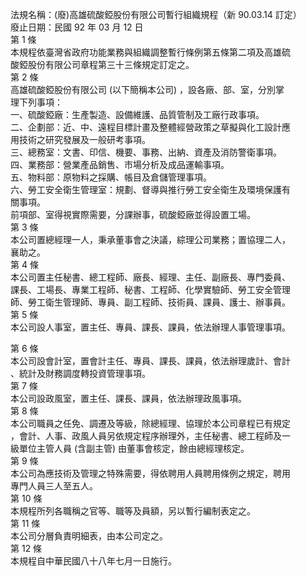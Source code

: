 法規名稱：(廢)高雄硫酸錏股份有限公司暫行組織規程（新 90.03.14 訂定）  
廢止日期：民國 92 年 03 月 12 日  
第 1 條  
本規程依臺灣省政府功能業務與組織調整暫行條例第五條第二項及高雄硫  
酸錏股份有限公司章程第三十三條規定訂定之。  
第 2 條  
高雄硫酸錏股份有限公司 (以下簡稱本公司) ，設各廠、部、室，分別掌  
理下列事項：  
一、硫酸錏廠：生產製造、設備維護、品質管制及工廠行政事項。  
二、企劃部：近、中、遠程目標計畫及整體經營政策之草擬與化工設計應  
用技術之研究發展及一般研考事項。  
三、總務室：文書、印信、機要、事務、出納、資產及消防警衛事項。  
四、業務部：營業產品銷售、市場分析及成品運輸事項。  
五、物料部：原物料之採購、帳目及倉儲管理事項。  
六、勞工安全衛生管理室：規劃、督導與推行勞工安全衛生及環境保護有  
關事項。  
前項部、室得視實際需要，分課辦事，硫酸錏廠並得設置工場。  
第 3 條  
本公司置總經理一人，秉承董事會之決議，綜理公司業務；置協理二人，  
襄助之。  
第 4 條  
本公司置主任秘書、總工程師、廠長、經理、主任、副廠長、專門委員、  
課長、工場長、專業工程師、秘書、工程師、化學實驗師、勞工安全管理  
師、勞工衛生管理師、專員、副工程師、技術員、課員、護士、辦事員。  
第 5 條  
本公司設人事室，置主任、專員、課長、課員，依法辦理人事管理事項。  


第 6 條  
本公司設會計室，置會計主任、專員、課長、課員，依法辦理歲計、會計  
、統計及財務調度轉投資管理事項。  
第 7 條  
本公司設政風室，置主任、課長、課員，依法辦理政風事項。  
第 8 條  
本公司職員之任免、調遷及等級，除總經理、協理於本公司章程已有規定  
，會計、人事、政風人員另依規定程序辦理外，主任秘書、總工程師及一  
級單位主管人員 (含副主管) 由董事會核定，餘由總經理核定。  
第 9 條  
本公司為應技術及管理之特殊需要，得依聘用人員聘用條例之規定，聘用  
專門人員三人至五人。  
第 10 條  
本規程所列各職稱之官等、職等及員額，另以暫行編制表定之。  
第 11 條  
本公司分層負責明細表，由本公司定之。  
第 12 條  
本規程自中華民國八十八年七月一日施行。  


